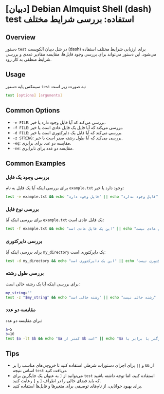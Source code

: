 # [دبیان] Debian Almquist Shell (dash) test استفاده: بررسی شرایط مختلف

## Overview
دستور `test` در شل دبیان آلکویست (dash) برای ارزیابی شرایط مختلف استفاده می‌شود. این دستور می‌تواند برای بررسی وجود فایل‌ها، مقایسه مقادیر عددی و بررسی شرایط منطقی به کار رود.

## Usage
سینتکس پایه دستور `test` به صورت زیر است:

```sh
test [options] [arguments]
```

## Common Options
- `-e FILE`: بررسی می‌کند که آیا فایل وجود دارد یا خیر.
- `-f FILE`: بررسی می‌کند که آیا فایل یک فایل عادی است یا خیر.
- `-d FILE`: بررسی می‌کند که آیا فایل یک دایرکتوری است یا خیر.
- `-z STRING`: بررسی می‌کند که آیا طول رشته صفر است یا خیر.
- `-eq`: مقایسه دو عدد برای برابری.
- `-ne`: مقایسه دو عدد برای نابرابری.

## Common Examples
### بررسی وجود یک فایل
برای بررسی اینکه آیا یک فایل به نام `example.txt` وجود دارد یا خیر:

```sh
test -e example.txt && echo "فایل وجود دارد" || echo "فایل وجود ندارد"
```

### بررسی نوع فایل
برای بررسی اینکه آیا `example.txt` یک فایل عادی است:

```sh
test -f example.txt && echo "این یک فایل عادی است" || echo "این یک فایل عادی نیست"
```

### بررسی دایرکتوری
برای بررسی اینکه آیا `my_directory` یک دایرکتوری است:

```sh
test -d my_directory && echo "این یک دایرکتوری است" || echo "این یک دایرکتوری نیست"
```

### بررسی طول رشته
برای بررسی اینکه آیا یک رشته خالی است:

```sh
my_string=""
test -z "$my_string" && echo "رشته خالی است" || echo "رشته خالی نیست"
```

### مقایسه دو عدد
برای مقایسه دو عدد:

```sh
a=5
b=10
test $a -lt $b && echo "$a کمتر از $b است" || echo "$a بزرگتر یا برابر با $b است"
```

## Tips
- از `&&` و `||` برای اجرای دستورات شرطی استفاده کنید تا خروجی‌های مناسب را بر اساس نتیجه `test` دریافت کنید.
- می‌توانید از `[` به عنوان یک جایگزین برای `test` استفاده کنید، اما توجه داشته باشید که باید فضای خالی را در اطراف `[` و `]` رعایت کنید.
- برای بهبود خوانایی، از نام‌های توصیفی برای متغیرها و فایل‌ها استفاده کنید.